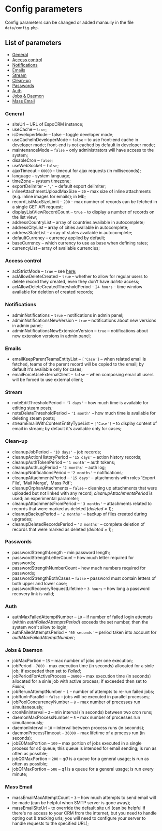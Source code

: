 # Config parameters

Config parameters can be changed or added manaully in the file `data/config.php`.

## List of parameters

* [General](#general)
* [Access control](#access-control)
* [Notifications](#notifications)
* [Emails](#emails)
* [Stream](#stream)
* [Clean-up](#clean-up)
* [Passwords](#passwords)
* [Auth](#auth)
* [Jobs & Daemon](#jobs-daemon)
* [Mass Email](#mass-email)

### General

* siteUrl – URL of EspoCRM instance;
* useCache – `true`;
* isDeveloperMode – false – toggle developer mode;
* useCacheInDeveloperMode – `false` – to use front-end cache in developer mode; front-end is not cached by default in developer mode;
* maintenanceMode – `false` – only administrators will have access to the system;
* disableCron – `false`;
* useWebSocket – `false`;
* ajaxTimeout – `60000` – timeout for ajax requests (in milliseconds);
* language – system language;
* timeZone – system timezone;
* exportDelimiter – `','` – default export delimiter;
* inlineAttachmentUploadMaxSize – `20` – max size of inline attachments (e.g. inline images for emails); in Mb;
* recordListMaxSizeLimit – `200` – max number of records can be fetched in a single GET API request;
* displayListViewRecordCount – `true` – to display a number of records on the list view;
* addressCountryList – array of countries available in autocomplete;
* addressCityList – array of cities available in autocomplete;
* addressStateList – array of states available in autocomplete;
* defaultCurrency – currency applied by default;
* baseCurrency – which currency to use as base when defining rates;
* currencyList – array of available currencies;

### Access control

* aclStrictMode – `true` – see [here](roles-management.md#permissions-by-default);
* aclAllowDeleteCreated – `true` – whether to allow for regular users to delete record they created, even they don't have *delete* access;
* aclAllowDeleteCreatedThresholdPeriod – `24 hours` – time window available for deletion of created records;

### Notifications

* adminNotifications – `true` – notifications in admin panel;
* adminNotificationsNewVersion – `true` – notifications about new versions in admin panel;
* adminNotificationsNewExtensionVersion – `true` – notifications about new extension versions in admin panel;

### Emails

* emailKeepParentTeamsEntityList – `['Case']` – when related email is fetched, teams of the parent record will be copied to the email; by default it's available only for cases;
* emailForceUseExternalClient – `false` – when composing email all users will be forced to use external client;

### Stream

* noteEditThresholdPeriod – `'7 days'` – how much time is available for editing steam posts;
* noteDeleteThresholdPeriod – `'1 month'` – how much time is available for deleting steam posts;
* streamEmailWithContentEntityTypeList – `['Case']` – to display content of email in stream; by default it's available only for cases;

### Clean-up

* cleanupJobPeriod – `'10 days'` – job records;
* cleanupActionHistoryPeriod – `'15 days'` – action history records;
* cleanupAuthTokenPeriod – `'1 month'` – auth tokens;
* cleanupAuthLogPeriod – `'2 months'` – auth log;
* cleanupNotificationsPeriod – `'2 months'` – notifications;
* cleanupAttachmentsPeriod – `'15 days'` – attachments with roles 'Export File', 'Mail Merge', 'Mass Pdf';
* cleanupOrphanAttachments – `false` – cleaning up attachments that were uploaded but not linked with any record; *cleanupAttachmentsPeriod* is used; an experimental parameter;
* cleanupAttachmentsFromPeriod – `'3 months'` – attachments related to records that were marked as deleted (*deleted = 1*);
* cleanupBackupPeriod – `'2 months'` – backup of files created during upgrades;
* cleanupDeletedRecordsPeriod – `'3 months'` – complete deletion of records that were marked as deleted (*deleted = 1*);

### Passwords

* passwordStrengthLength – min password length;
* passwordStrengthLetterCount – how much letter required for passwords;
* passwordStrengthNumberCount – how much numbers required for passwords;
* passwordStrengthBothCases – `false` – password must contain letters of both upper and lower case;
* passwordRecoveryRequestLifetime – `3 hours` – how long a password recovery link is valid;

### Auth

* authMaxFailedAttemptNumber – `10` – if number of failed login attempts (within *authFailedAttemptsPeriod*) exceeds the set number, then the system won't allow to login; 
* authFailedAttemptsPeriod – `'60 seconds'` – period taken into account for *authMaxFailedAttemptNumber*;

### Jobs & Daemon

* jobMaxPortion – `15` – max number of jobs per one execution;
* jobPeriod – `7800` – max execution time (in seconds) allocated for a sinle job; if exceeded then set to *Failed*;
* jobPeriodForActiveProcess – `36000` – max execution time (in seconds) allocated for a sinle job with active process; if exceeded then set to *Failed*;
* jobRerunAttemptNumber – `1` – number of attempts to re-run failed jobs;
* jobRunInParallel – `false` – jobs will be executed in parallel processes;
* jobPoolConcurrencyNumber – `8` – max number of processes run simultaneously;
* cronMinInterval – `2` – min interval (in seconds) between two cron runs;
* daemonMaxProcessNumber – `5` – max number of processes run simultaneously;
* daemonInterval – `10` – interval between process runs (in seconds);
* daemonProcessTimeout – `36000` – max lifetime of a process run (in seconds);
* jobE0MaxPortion – `100` – max portion of jobs executed in a single process for *e0* queue; this queue is intended for email sending; is run as often as possible;
* jobQ0MaxPortion – `200` – *q0* is a queue for a general usage; is run as often as possible;
* jobQ1MaxPortion – `500` – *q1* is a queue for a general usage; is run every minute;

### Mass Email

* massEmailMaxAttemptCount – `3` – how much attempts to send email will be made (can be helpful when SMTP server is gone away);
* massEmailSiteUrl – to override the default site url (can be helpful if there's no access to your CRM from the internet, but you need to handle opting out & tracking urls; you will need to configure your server to handle requests to the specified URL);
